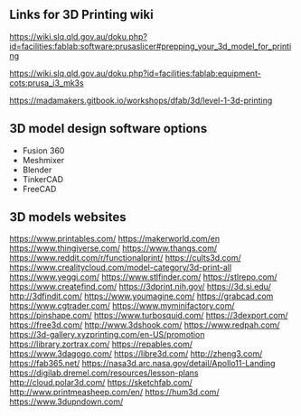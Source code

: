 ## Links for 3D Printing wiki

https://wiki.slq.qld.gov.au/doku.php?id=facilities:fablab:software:prusaslicer#prepping_your_3d_model_for_printing

https://wiki.slq.qld.gov.au/doku.php?id=facilities:fablab:equipment-cots:prusa_i3_mk3s

https://madamakers.gitbook.io/workshops/dfab/3d/level-1-3d-printing

## 3D model design software options
- Fusion 360
- Meshmixer
- Blender
- TinkerCAD
- FreeCAD

## 3D models websites
https://www.printables.com/
https://makerworld.com/en
https://www.thingiverse.com/
https://www.thangs.com/
https://www.reddit.com/r/functionalprint/
https://cults3d.com/
https://www.crealitycloud.com/model-category/3d-print-all
https://www.yeggi.com/
https://www.stlfinder.com/
https://stlrepo.com/
https://www.createfind.com/
https://3dprint.nih.gov/
https://3d.si.edu/
http://3dfindit.com/
https://www.youmagine.com/
https://grabcad.com
https://www.cgtrader.com/
https://www.myminifactory.com/
https://pinshape.com/
https://www.turbosquid.com/
https://3dexport.com/
https://free3d.com/
http://www.3dshook.com/
https://www.redpah.com/
https://3d-gallery.xyzprinting.com/en-US/promotion
https://library.zortrax.com/
https://repables.com/
https://www.3dagogo.com/
https://libre3d.com/
http://zheng3.com/
https://fab365.net/
https://nasa3d.arc.nasa.gov/detail/Apollo11-Landing
https://digilab.dremel.com/resources/lesson-plans
http://cloud.polar3d.com/
https://sketchfab.com/
http://www.printmeasheep.com/en/
https://hum3d.com/
https://www.3dupndown.com/
